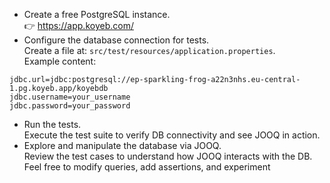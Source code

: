 - Create a free PostgreSQL instance. \
  👉 https://app.koyeb.com/
- Configure the database connection for tests. \
  Create a file at: `src/test/resources/application.properties`. \
  Example content:

```properties
jdbc.url=jdbc:postgresql://ep-sparkling-frog-a22n3nhs.eu-central-1.pg.koyeb.app/koyebdb
jdbc.username=your_username
jdbc.password=your_password
```

- Run the tests. \
  Execute the test suite to verify DB connectivity and see JOOQ in action.
- Explore and manipulate the database via JOOQ. \
  Review the test cases to understand how JOOQ interacts with the DB.
  Feel free to modify queries, add assertions, and experiment
